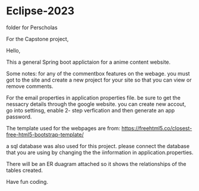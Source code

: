 # Eclipse-2023
folder for Perscholas

For the Capstone project,

Hello, 

This a general Spring boot applictaion for a anime content website.

Some notes:
for any of the commentbox features on the webage. you must got to the site and create a new project for your site so that you can view or remove comments.

For the email properties in application properties file. be sure to get the nessacry details through the google website. 
you can create new accout, go into settinsg, enable 2- step verfication and then generate an app password. 


The template used for the webpages are from: https://freehtml5.co/closest-free-html5-bootstrap-template/

a sql database was also used for this project. please connect the database that you are using by changing the the iinformation in application.properties.

There will be an ER duagram attached so it shows the relationships of the tables created.


Have fun coding.
